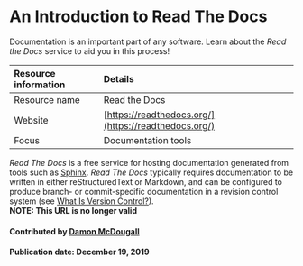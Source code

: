 # An Introduction to Read The Docs

Documentation is an important part of any software. Learn about the *Read the Docs* service to aid you in this process!

Resource information | Details 
:--- | :--- 
Resource name | Read the Docs
Website  | [https://readthedocs.org/](https://readthedocs.org/) 
Focus | Documentation tools

*Read The Docs* is a free service for hosting documentation generated from tools such as
[Sphinx](DocumentationTools.Sphinx.md).  *Read The Docs* typically requires
documentation to be written in either reStructuredText or Markdown, and can be
configured to produce branch- or commit-specific documentation in a revision
control system (see [What Is Version Control?](WhatIsVersionControl.md)). <br> **NOTE: This URL is no longer valid**

#### Contributed by [Damon McDougall](https://github.com/dmcdougall)

#### Publication date: December 19, 2019

<!---
Publish: yes
Categories: development
Topics: documentation
Tags: service, tool
Level: 2
Prerequisites: defaults
Aggregate: none
--->
